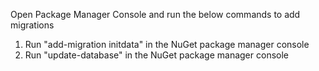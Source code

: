 Open Package Manager Console and run the below commands to add migrations

01. Run "add-migration initdata" in the NuGet package manager console
02. Run "update-database" in the NuGet package manager console
